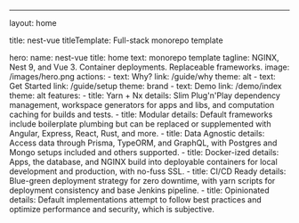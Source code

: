 ---
layout: home

title: nest-vue
titleTemplate: Full-stack monorepo template

hero:
    name: nest-vue
    title: home
    text: monorepo template
    tagline: NGINX, Nest 9, and Vue 3. Container deployments. Replaceable frameworks.
    image: /images/hero.png
    actions:
        - text: Why?
          link: /guide/why
          theme: alt
        - text: Get Started
          link: /guide/setup
          theme: brand
        - text: Demo
          link: /demo/index
          theme: alt
features:
    - title: Yarn + Nx
      details: Slim Plug'n'Play dependency management, workspace generators for apps and libs, and computation caching for builds and tests.
    - title: Modular
      details: Default frameworks include boilerplate plumbing but can be replaced or supplemented with Angular, Express, React, Rust, and more.
    - title: Data Agnostic
      details: Access data through Prisma, TypeORM, and GraphQL, with Postgres and Mongo setups included and others supported.
    - title: Docker-ized
      details: Apps, the database, and NGINX build into deployable containers for local development and production, with no-fuss SSL.
    - title: CI/CD Ready
      details: Blue-green deployment strategy for zero downtime, with yarn scripts for deployment consistency and base Jenkins pipeline.
    - title: Opinionated
      details: Default implementations attempt to follow best practices and optimize performance and security, which is subjective.
